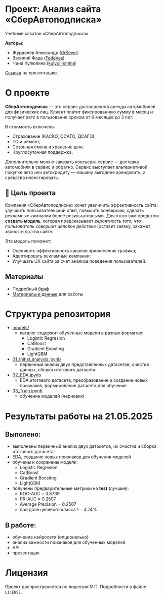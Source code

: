 # Проект: Анализ сайта «СберАвтоподписка»
Учебный хакатон «СберАвтоподписка»

**Авторы:**
- Журавлев Александр ([drSever](https://github.com/drSever))
- Василий Феде ([FedeVas](https://github.com/FedeVas))
- Нина Кулюлина ([kulyulinanina](https://github.com/kulyulinanina))

[Ссылка]() на презентацию.

# О проекте
**СберАвтоподписка** — это сервис долгосрочной аренды автомобилей для физических лиц. Клиент платит фиксированную сумму в месяц и получает авто в пользование сроком от 6 месяцев до 3 лет.

В стоимость включены:
- Страхование (КАСКО, ОСАГО, ДСАГО);
- ТО и ремонт;
- Сезонная смена и хранение шин;
- Круглосуточная поддержка.

Дополнительно можно заказать консьерж-сервис — доставка автомобиля в сервис и обратно.
Сервис выступает альтернативой покупке авто или автокредиту — машину выгоднее арендовать, а средства инвестировать.

## 🎯 Цель проекта
Компания «СберАвтоподписка» хочет увеличить эффективность сайта: улучшить пользовательский опыт, повысить конверсию, сделать рекламные кампании более результативными. Для этого вам предстоит **создать модель**, которая предсказывает *вероятность того, что пользователь совершит целевое действие* (оставит заявку, закажет звонок и пр.) на сайте.

Эта модель поможет:
- Оценивать эффективность каналов привлечения трафика;
- Адаптировать рекламные кампании;
- Улучшать UX сайта за счет анализа поведения пользователей.

## Материалы
- Подробный [бриф](https://lms.skillfactory.ru/asset-v1:SkillFactory+MIFIML-2sem+2025+type@asset+block@бриф_Учебная_задача__Анализ_сайта_.docx)
- [Материалы и данные](https://cloud.mail.ru/public/PXoc/hDmWMRLe6) для работы

# Структура репозитория
- [models/](models)
    - каталог содержит обученные модели в разных форматах:
        - Logistic Regresion
        - CatBoost
        - Gradient Boosting
        - LightGBM
- [01_Initial_analysis.ipynb](https://github.com/drSever/SberAvto/blob/master/01_Initial_analysis.ipynb) 
    - первичный анализ двух представленных датасетов, очистка данных, сборка итогового датасета
- [02_EDA.ipynb](https://github.com/drSever/SberAvto/blob/master/02_EDA.ipynb)
    - EDA итогового датасета, преобразование и создание новых признаков, формирование датасета для обучения
- [03_Train.ipynb](https://github.com/drSever/SberAvto/blob/master/03_Train.ipynb)
    - обучение моделей (черновик)

# Результаты работы на 21.05.2025
## Выполено:
- выполнены первичный анализ двух датасетов, их очистка и сборка итогового датасета
- EDA, создание новых признаков для обучения моделей
- обучены и сохранены модели:
    - Logistic Regresion
    - CatBoost
    - Gradient Boosting
    - LightGBM
- получены предварительные метрики на **test** (лучшие):
    - ROC-AUC = 0.8739
    - PR-AUC = 0.2507
    - Average Precision = 0.2507
    - при доле целевого класса 1 = 4.74%
## В работе:
- обучение нейросети (опционально)
- анализ важности признаков для обученных моделей
- API
- презентация

# Лицензия
Проект распространяется по лицензии MIT. Подробности в файле `LICENSE`.